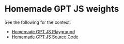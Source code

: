 # Homemade GPT JS weights

See the following for the context:
- [Homemade GPT JS Playground](https://trekhleb.dev/homemade-gpt-js/)
- [Homemade GPT JS Source Code](https://github.com/trekhleb/homemade-gpt-js)
